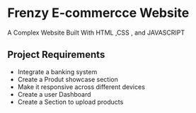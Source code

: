 # Frenzy E-commercce Website
A Complex Website Built With HTML ,CSS , and JAVASCRIPT 

##  Project Requirements
- Integrate  a banking system 
- Create a Produt showcase section
- Make it responsive across different devices
- Create a user Dashboard 
- Create a Section to upload products